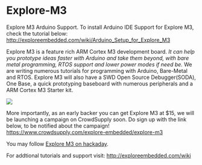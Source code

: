 # Explore-M3
Explore M3 Arduino Support.
To install Arduino IDE Support for Explore M3, check the tutorial below:
http://exploreembedded.com/wiki/Arduino_Setup_for_Explore_M3

Explore M3 is a feature rich ARM Cortex M3 development board. *It can help you prototype ideas faster with Arduino and take them beyond, with bare metal programming, RTOS support and lower power modes if need be.*
We are writing numerous tutorials for programming with Arduino, Bare-Metal and RTOS. Explore M3 will also have a SWD Open Source Debugger(SODA), One Base, a quick prototyping baseboard with numerous peripherals and a  ARM Cortex M3 Starter kit.

![](http://exploreembedded.com/wiki/images/e/e5/Explore_M3_pinout_v1.0.jpg)
 

More importantly, as an early backer you can get Explore M3 at $15, we will be launching a campaign on CrowdSupply soon. Do sign up with the link below, to be notified about the campaign! 
https://www.crowdsupply.com/explore-embedded/explore-m3 



You may follow [Explore M3 on hackaday](https://hackaday.io/project/10711-explore-m3). 

For addtional tutorials and support visit:
http://exploreembedded.com/wiki 

